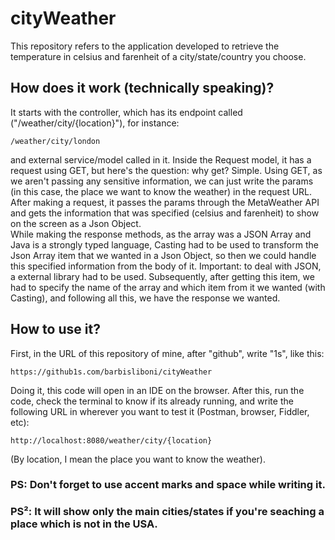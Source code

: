 # cityWeather

This repository refers to the application developed to retrieve the temperature in celsius and farenheit of a city/state/country you choose.

## How does it work (technically speaking)?
It starts with the controller, which has its endpoint called ("/weather/city/{location}"), for instance:
```
/weather/city/london
```

and external service/model called in it. Inside the Request model, it has a request using GET, but here's the question: why get? Simple. Using GET, as we aren't passing any sensitive information, we can just write the params (in this case, the place we want to know the weather) in the request URL.
After making a request, it passes the params through the MetaWeather API and gets the information that was specified (celsius and farenheit) to show on the screen as a Json Object. <br>
While making the response methods, as the array was a JSON Array and Java is a strongly typed language, Casting had to be used to transform the Json Array item that we wanted in a Json Object, so then we could handle this specified information from the body of it. Important: to deal with JSON, a external library had to be used. Subsequently, after getting this item, we had to specify the name of the array and which item from it we wanted (with Casting), and following all this, we have the response we wanted.  


## How to use it?
First, in the URL of this repository of mine, after "github", write "1s", like this: 
```
https://github1s.com/barbisliboni/cityWeather
``` 
Doing it, this code will open in an IDE on the browser. After this, run the code, check the terminal to know if its already running, and write the following URL in wherever you want to test it (Postman, browser, Fiddler, etc): 
```
http://localhost:8080/weather/city/{location}
```
(By location, I mean the place you want to know the weather). 
### PS: Don't forget to use accent marks and space while writing it. 
### PS²: It will show only the main cities/states if you're seaching a place which is not in the USA. 
